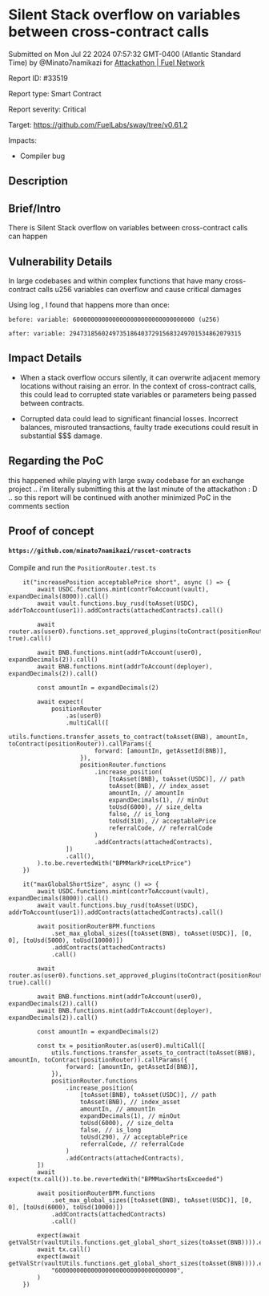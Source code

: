 
# Silent Stack overflow on variables between cross-contract calls

Submitted on Mon Jul 22 2024 07:57:32 GMT-0400 (Atlantic Standard Time) by @Minato7namikazi for [Attackathon | Fuel Network](https://immunefi.com/bounty/fuel-network-attackathon/)

Report ID: #33519

Report type: Smart Contract

Report severity: Critical

Target: https://github.com/FuelLabs/sway/tree/v0.61.2

Impacts:
- Compiler bug

## Description
## Brief/Intro

There is Silent Stack overflow on variables between cross-contract calls can happen 

## Vulnerability Details

In large codebases and within complex functions that have many cross-contract calls u256 variables can overflow and cause critical damages 

Using log , I found that happens more than once:

```
before: variable: 6000000000000000000000000000000000 (u256)

after: variable: 294731856024973518640372915683249701534862079315
```


## Impact Details

- When a stack overflow occurs silently, it can overwrite adjacent memory locations without raising an error. In the context of cross-contract calls, this could lead to corrupted state variables or parameters being passed between contracts. 

- Corrupted data could lead to significant financial losses. Incorrect balances, misrouted transactions, faulty trade executions could result in substantial $$$ damage.


## Regarding the PoC

this happened while playing with large sway codebase for an exchange project .. i'm literally submitting this at the last minute of the attackathon  : D  .. 
so this report will be continued with another minimized PoC in the comments section
        
## Proof of concept
#### `https://github.com/minato7namikazi/ruscet-contracts`
 Compile and run the `PositionRouter.test.ts`

```
    it("increasePosition acceptablePrice short", async () => {
        await USDC.functions.mint(contrToAccount(vault), expandDecimals(8000)).call()
        await vault.functions.buy_rusd(toAsset(USDC), addrToAccount(user1)).addContracts(attachedContracts).call()

        await router.as(user0).functions.set_approved_plugins(toContract(positionRouterBPM), true).call()

        await BNB.functions.mint(addrToAccount(user0), expandDecimals(2)).call()
        await BNB.functions.mint(addrToAccount(deployer), expandDecimals(2)).call()

        const amountIn = expandDecimals(2)

        await expect(
            positionRouter
                .as(user0)
                .multiCall([
                    utils.functions.transfer_assets_to_contract(toAsset(BNB), amountIn, toContract(positionRouter)).callParams({
                        forward: [amountIn, getAssetId(BNB)],
                    }),
                    positionRouter.functions
                        .increase_position(
                            [toAsset(BNB), toAsset(USDC)], // path
                            toAsset(BNB), // index_asset
                            amountIn, // amountIn
                            expandDecimals(1), // minOut
                            toUsd(6000), // size_delta
                            false, // is_long
                            toUsd(310), // acceptablePrice
                            referralCode, // referralCode
                        )
                        .addContracts(attachedContracts),
                ])
                .call(),
        ).to.be.revertedWith("BPMMarkPriceLtPrice")
    })

    it("maxGlobalShortSize", async () => {
        await USDC.functions.mint(contrToAccount(vault), expandDecimals(8000)).call()
        await vault.functions.buy_rusd(toAsset(USDC), addrToAccount(user1)).addContracts(attachedContracts).call()

        await positionRouterBPM.functions
            .set_max_global_sizes([toAsset(BNB), toAsset(USDC)], [0, 0], [toUsd(5000), toUsd(10000)])
            .addContracts(attachedContracts)
            .call()

        await router.as(user0).functions.set_approved_plugins(toContract(positionRouterBPM), true).call()

        await BNB.functions.mint(addrToAccount(user0), expandDecimals(2)).call()
        await BNB.functions.mint(addrToAccount(deployer), expandDecimals(2)).call()

        const amountIn = expandDecimals(2)

        const tx = positionRouter.as(user0).multiCall([
            utils.functions.transfer_assets_to_contract(toAsset(BNB), amountIn, toContract(positionRouter)).callParams({
                forward: [amountIn, getAssetId(BNB)],
            }),
            positionRouter.functions
                .increase_position(
                    [toAsset(BNB), toAsset(USDC)], // path
                    toAsset(BNB), // index_asset
                    amountIn, // amountIn
                    expandDecimals(1), // minOut
                    toUsd(6000), // size_delta
                    false, // is_long
                    toUsd(290), // acceptablePrice
                    referralCode, // referralCode
                )
                .addContracts(attachedContracts),
        ])
        await expect(tx.call()).to.be.revertedWith("BPMMaxShortsExceeded")

        await positionRouterBPM.functions
            .set_max_global_sizes([toAsset(BNB), toAsset(USDC)], [0, 0], [toUsd(6000), toUsd(10000)])
            .addContracts(attachedContracts)
            .call()

        expect(await getValStr(vaultUtils.functions.get_global_short_sizes(toAsset(BNB)))).eq("0")
        await tx.call()
        expect(await getValStr(vaultUtils.functions.get_global_short_sizes(toAsset(BNB)))).eq(
            "6000000000000000000000000000000000",
        )
    })
```